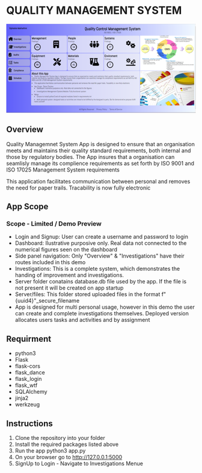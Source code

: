 # QUALITY MANAGEMENT SYSTEM
![](assets/dashboard.png)

## Overview
Quality Managemnet System App is designed to ensure that an organisation meets and maintains their quality standard requirements, both internal and those by regulatory bodies. The App insures that a organisation can seamlisly manage its complience requirements as set forth by ISO 9001 and ISO 17025 Management System requirements

This application facilitates communication between personal and removes the need for paper trails. Tracability is now fully electronic

## App Scope
### Scope - Limited / Demo Preview
* Login and Signup: User can create a username and password to login
* Dashboard: Ilustrative purposive only. Real data not connected to the numerical figures seen on the dashboard
* Side panel navigation: Only "Overview" & "Investigations" have their routes included in this demo
* Investigations: This is a complete system, which demonstrates the handing of improvement and investigations.
* Server folder conatains database.db file used by the app. If the file is not present it will be created on app startup
* Server/files: This folder stored uploaded files in the format f"{uuid4}"_secure_filename
* App is designed for multi personal usage, however in this demo the user can create and complete investigations themselves. Deployed version allocates users tasks and activities and by assignment

## Requirment
* python3
* Flask
* flask-cors
* flask_dance
* flask_login
* flask_wtf
* SQLAlchemy
* jinja2
* werkzeug

## Instructions
1. Clone the repository into your folder
2. Install the required packages listed above
2. Run the app python3 app.py
3. On your browser go to http://127.0.0.1:5000
4. SignUp to Login - Navigate to Investigations Menue

